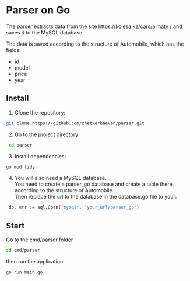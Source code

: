 # Parser on Go
The parser extracts data from the site https://kolesa.kz/cars/almaty / and saves it to the MySQL database.
  
The data is saved according to the structure of Automobile, which has the fields:
* id
* model
* price
* year

## Install
1. Clone the repository:
```sh
git clone https://github.com/zhetkerbaevan/parser.git
```
2. Go to the project directory:
 ```sh
  cd parser
```
3. Install dependencies:
 ```sh
go mod tidy
```
4. You will also need a MySQL database.   
You need to create a parser_go database and create a table there, according to the structure of Automobile.  
Then replace the url to the database in the database.go file to your:
 ```sh
  db, err := sql.Open("mysql", "your_url/parser_go")
```
## Start
Go to the cmd/parser folder
 ```sh
cd cmd/parser
```
then run the application
 ```sh
go run main.go
```
